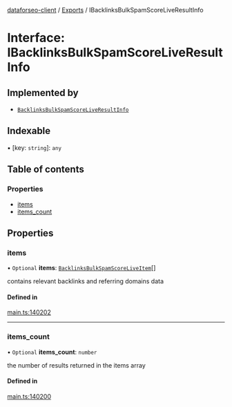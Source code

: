 [dataforseo-client](../README.md) / [Exports](../modules.md) / IBacklinksBulkSpamScoreLiveResultInfo

# Interface: IBacklinksBulkSpamScoreLiveResultInfo

## Implemented by

- [`BacklinksBulkSpamScoreLiveResultInfo`](../classes/BacklinksBulkSpamScoreLiveResultInfo.md)

## Indexable

▪ [key: `string`]: `any`

## Table of contents

### Properties

- [items](IBacklinksBulkSpamScoreLiveResultInfo.md#items)
- [items\_count](IBacklinksBulkSpamScoreLiveResultInfo.md#items_count)

## Properties

### items

• `Optional` **items**: [`BacklinksBulkSpamScoreLiveItem`](../classes/BacklinksBulkSpamScoreLiveItem.md)[]

contains relevant backlinks and referring domains data

#### Defined in

[main.ts:140202](https://github.com/dataforseo/TypeScriptClient/blob/7ca1aa4/main.ts#L140202)

___

### items\_count

• `Optional` **items\_count**: `number`

the number of results returned in the items array

#### Defined in

[main.ts:140200](https://github.com/dataforseo/TypeScriptClient/blob/7ca1aa4/main.ts#L140200)
